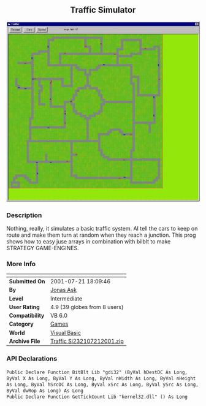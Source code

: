 ﻿<div align="center">

## Traffic Simulator

<img src="PIC2001721122267380.jpg">
</div>

### Description

Nothing, really, it simulates a basic traffic system. AI tell the cars to keep on route and make them turn at random when they reach a junction. This prog shows how to easy juse arrays in combination with bilblt to make STRATEGY GAME-ENGINES.
 
### More Info
 


<span>             |<span>
---                |---
**Submitted On**   |2001-07-21 18:09:46
**By**             |[Jonas Ask](https://github.com/Planet-Source-Code/PSCIndex/blob/master/ByAuthor/jonas-ask.md)
**Level**          |Intermediate
**User Rating**    |4.9 (39 globes from 8 users)
**Compatibility**  |VB 6\.0
**Category**       |[Games](https://github.com/Planet-Source-Code/PSCIndex/blob/master/ByCategory/games__1-38.md)
**World**          |[Visual Basic](https://github.com/Planet-Source-Code/PSCIndex/blob/master/ByWorld/visual-basic.md)
**Archive File**   |[Traffic Si232107212001\.zip](https://github.com/Planet-Source-Code/jonas-ask-traffic-simulator__1-25294/archive/master.zip)

### API Declarations

```
Public Declare Function BitBlt Lib "gdi32" (ByVal hDestDC As Long, ByVal X As Long, ByVal Y As Long, ByVal nWidth As Long, ByVal nHeight As Long, ByVal hSrcDC As Long, ByVal xSrc As Long, ByVal ySrc As Long, ByVal dwRop As Long) As Long
Public Declare Function GetTickCount Lib "kernel32.dll" () As Long
```





